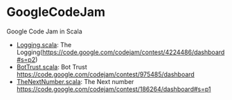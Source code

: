 # GoogleCodeJam

Google Code Jam in Scala

- [Logging.scala](https://github.com/sean-oh-eyards/GoogleCodeJam/blob/master/src/main/scala/Logging.scala): The Logging(https://code.google.com/codejam/contest/4224486/dashboard#s=p2)
- [BotTrust.scala](https://github.com/sean-oh-eyards/GoogleCodeJam/blob/master/src/main/scala/BotTrust.scala): Bot Trust https://code.google.com/codejam/contest/975485/dashboard
- [TheNextNumber.scala](https://github.com/sean-oh-eyards/GoogleCodeJam/blob/master/src/main/scala/TheNextNumber.scala): The Next number https://code.google.com/codejam/contest/186264/dashboard#s=p1
